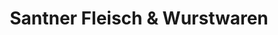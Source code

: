 ---
title: "Santner Fleisch & Wurstwaren"
url: /wals-siezenheim/santner-fleisch-und-wurstwaren/
shop: Metzgerei
---